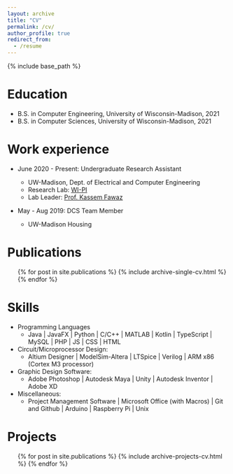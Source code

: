```yaml
---
layout: archive
title: "CV"
permalink: /cv/
author_profile: true
redirect_from:
  - /resume
---
```


{% include base_path %}

Education
======
* B.S. in Computer Engineering, University of Wisconsin-Madison, 2021
* B.S. in Computer Sciences, University of Wisconsin-Madison, 2021

Work experience
======
* June 2020 - Present: Undergraduate Research Assistant
  * UW-Madison, Dept. of Electrical and Computer Engineering
  * Research Lab: <a href="https://wiscprivacy.com/">WI-PI</a>
  * Lab Leader: <a href="https://kassemfawaz.com/">Prof. Kassem Fawaz</a>

* May - Aug 2019: DCS Team Member
  * UW-Madison Housing

Publications
======
  <ul>{% for post in site.publications %}
    {% include archive-single-cv.html %}
  {% endfor %}</ul>

Skills
======
* Programming Languages
  * Java | JavaFX | Python | C/C++ | MATLAB | Kotlin | TypeScript | MySQL | PHP | JS | CSS | HTML
* Circuit/Microprocessor Design:
  * Altium Designer | ModelSim-Altera | LTSpice | Verilog | ARM x86 (Cortex M3 processor)
* Graphic Design Software:
  * Adobe Photoshop | Autodesk Maya | Unity | Autodesk Inventor | Adobe XD
* Miscellaneous:
  * Project Management Software | Microsoft Office (with Macros) | Git and Github | Arduino | Raspberry Pi | Unix

Projects
======
  <ul>{% for post in site.publications %}
    {% include archive-projects-cv.html %}
  {% endfor %}</ul>